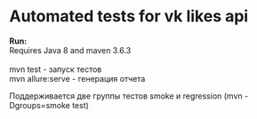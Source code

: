 # Automated tests for vk likes api  

**Run:**<br>
Requires Java 8 and maven 3.6.3<br><br>
mvn test - запуск тестов <br>
mvn allure:serve - генерация отчета

Поддерживается две группы тестов smoke и regression (mvn -Dgroups=smoke test)
